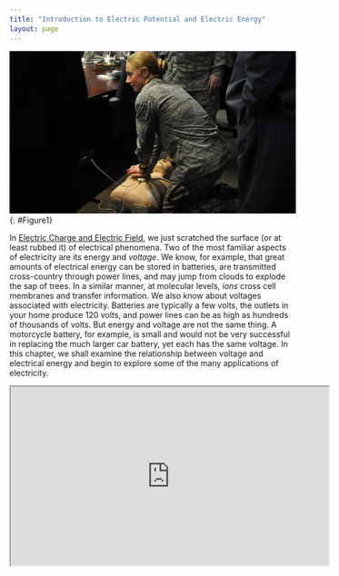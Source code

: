 ```yaml
---
title: "Introduction to Electric Potential and Electric Energy"
layout: page
---
```


![Air Force officials practice using an automated external defibrillator (AED). Electric potential energy is stored in the defibrillator unit and sent to resuscitate the patient.](../resources/Figure_19_00_01.jpg "Automated external defibrillator unit (AED) (credit: U.S. Defense Department photo/Tech. Sgt. Suzanne M. Day)")
{: #Figure1}

In [Electric Charge and Electric Field](../contents/ch18ElectricChargeAndElectricField), we
just scratched the surface (or at least rubbed it) of electrical phenomena. Two
of the most familiar aspects of electricity are its energy and *voltage*. We
know, for example, that great amounts of electrical energy can be stored in
batteries, are transmitted cross-country through power lines, and may jump from
clouds to explode the sap of trees. In a similar manner, at molecular levels,
*ions* cross cell membranes and transfer information. We also know about voltages
associated with electricity. Batteries are typically a few volts, the outlets in
your home produce 120 volts, and power lines can be as high as hundreds of
thousands of volts. But energy and voltage are not the same thing. A motorcycle
battery, for example, is small and would not be very successful in replacing the
much larger car battery, yet each has the same voltage. In this chapter, we
shall examine the relationship between voltage and electrical energy and begin
to explore some of the many applications of electricity.

<div class="note" data-label="Video" markdown="1">
<iframe width="560" height="315" src="https://www.youtube.com/embed/COKBImkkJKw"  allow="accelerometer; autoplay; clipboard-write; encrypted-media; gyroscope; picture-in-picture" allowfullscreen></iframe>
</div>
